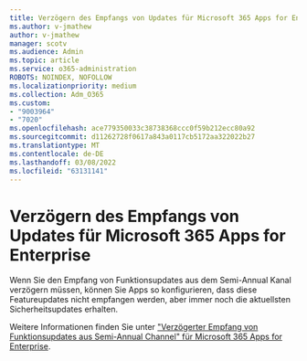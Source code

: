 ```yaml
---
title: Verzögern des Empfangs von Updates für Microsoft 365 Apps for Enterprise
ms.author: v-jmathew
author: v-jmathew
manager: scotv
ms.audience: Admin
ms.topic: article
ms.service: o365-administration
ROBOTS: NOINDEX, NOFOLLOW
ms.localizationpriority: medium
ms.collection: Adm_O365
ms.custom:
- "9003964"
- "7020"
ms.openlocfilehash: ace779350033c38738368ccc0f59b212ecc80a92
ms.sourcegitcommit: d11262728f0617a843a0117cb5172aa322022b27
ms.translationtype: MT
ms.contentlocale: de-DE
ms.lasthandoff: 03/08/2022
ms.locfileid: "63131141"
---
```

# <a name="delay-receiving-updates-to-microsoft-365-apps-for-enterprise"></a>Verzögern des Empfangs von Updates für Microsoft 365 Apps for Enterprise

Wenn Sie den Empfang von Funktionsupdates aus dem Semi-Annual Kanal verzögern müssen, können Sie Apps so konfigurieren, dass diese Featureupdates nicht empfangen werden, aber immer noch die aktuellsten Sicherheitsupdates erhalten.

Weitere Informationen finden Sie unter ["Verzögerter Empfang von Funktionsupdates aus Semi-Annual Channel" für Microsoft 365 Apps for Enterprise](https://go.microsoft.com/fwlink/?linkid=2109533).
